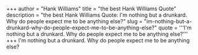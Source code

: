 +++
author = "Hank Williams"
title = "the best Hank Williams Quote"
description = "the best Hank Williams Quote: I'm nothing but a drunkard. Why do people expect me to be anything else?"
slug = "im-nothing-but-a-drunkard-why-do-people-expect-me-to-be-anything-else?"
quote = '''I'm nothing but a drunkard. Why do people expect me to be anything else?'''
+++
I'm nothing but a drunkard. Why do people expect me to be anything else?
